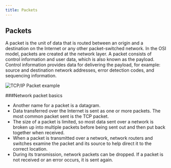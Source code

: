 ```yaml
---
title: Packets
---
```

## Packets

A packet is the unit of data that is routed between an origin and a destination on the Internet or any other packet-switched network.
In the OSI model, packets are created at the network layer. A packet consists of control information and user data, which is also known as the payload. 
Control information provides data for delivering the payload, for example: source and destination network addresses, error detection codes, and sequencing information.

![TCP/IP Packet example](https://www.computerhope.com/jargon/p/packet.jpg)

###Network packet basics
* Another name for a packet is a datagram.
* Data transferred over the Internet is sent as one or more packets. The most common packet sent is the TCP packet.
* The size of a packet is limited, so most data sent over a network is broken up into multiple packets before being sent out and then put back together when received.
* When a packet is transmitted over a network, network routers and switches examine the packet and its source to help direct it to the correct location.
* During its transmission, network packets can be dropped. If a packet is not received or an error occurs, it is sent again.


